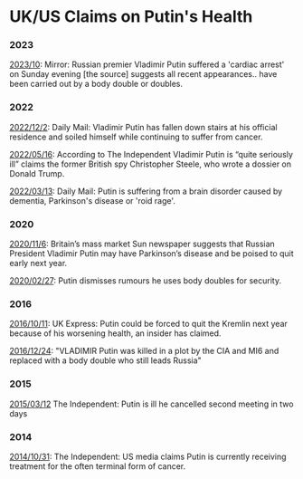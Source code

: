 # UK/US Claims on Putin's Health

### 2023

[2023/10](https://www.mirror.co.uk/news/world-news/putin-resuscitated-after-having-cardiac-31259024):
Mirror: Russian premier Vladimir Putin suffered a 'cardiac arrest' on
Sunday evening [the source] suggests all recent appearances..  have
been carried out by a body double or doubles.

### 2022

[2022/12/2](https://www.dailymail.co.uk/news/article-11494595/Vladimir-Putin-fell-stairs-home-soiled-himself.html):
Daily Mail: Vladimir Putin has fallen down stairs at his official residence and soiled
himself while continuing to suffer from cancer.

[2022/05/16](https://www.independent.co.uk/news/world/europe/putin-sick-ex-british-spy-ukraine-b2079833.html):
According to The Independent Vladimir Putin is “quite seriously ill” claims the
former British spy Christopher Steele, who wrote a dossier on Donald Trump.

[2022/03/13](https://www.hindustantimes.com/world-news/is-vladimir-putin-seriously-ill-what-uk-media-reported-so-far-101647180563181.html):
Daily Mail: Putin is suffering from a brain disorder caused by dementia,
Parkinson's disease or 'roid rage'.

### 2020

[2020/11/6](https://www.reuters.com/article/uk-russia-putin-health-idUKKBN27M17H):
Britain’s mass market Sun newspaper suggests that Russian President
Vladimir Putin may have Parkinson’s disease and be poised to quit early
next year.

[2020/02/27](https://www.bbc.com/news/world-europe-51658065): Putin dismisses rumours he uses body doubles for security.

### 2016

[2016/10/11](https://www.express.co.uk/news/world/731307/Vladimir-Putin-resign-Russian-president-quit):
UK Express: Putin could be forced to quit the Kremlin next year because of his worsening
health, an insider has claimed.

[2016/12/24](https://www.dailystar.co.uk/news/latest-news/vladimir-putin-russia-body-double-17083215):
"VLADIMIR Putin was killed in a plot by the CIA and MI6 and replaced
with a body double who still leads Russia"

### 2015

[2015/03/12](https://www.independent.co.uk/news/people/vladimir-putin-health-fears-kremlin-denies-rumours-president-is-ill-after-he-cancels-second-meeting-in-two-days-10102967.html)
The Independent: Putin is ill he cancelled second meeting in two days

### 2014

[2014/10/31](https://www.independent.co.uk/news/people/vladimir-putin-cancer-reports-kremlin-rep-furiously-dismisses-speculation-over-russian-leader-s-health-tells-media-to-bite-your-tongue-9830559.html):
The Independent: US media claims Putin is currently receiving treatment for
the often terminal form of cancer.





